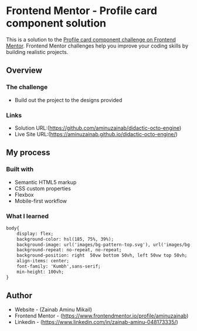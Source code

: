 # Frontend Mentor - Profile card component solution

This is a solution to the [Profile card component challenge on Frontend Mentor](https://www.frontendmentor.io/challenges/profile-card-component-cfArpWshJ). Frontend Mentor challenges help you improve your coding skills by building realistic projects. 

## Overview

### The challenge

- Build out the project to the designs provided

### Links

- Solution URL:(https://github.com/aminuzainab/didactic-octo-engine)
- Live Site URL:(https://aminuzainab.github.io/didactic-octo-engine/)

## My process

### Built with

- Semantic HTML5 markup
- CSS custom properties
- Flexbox
- Mobile-first workflow

### What I learned

```html
body{
    display: flex;
    background-color: hsl(185, 75%, 39%);
    background-image: url('images/bg-pattern-top.svg'), url('images/bg-pattern-bottom.svg');
    background-repeat: no-repeat, no-repeat;
    background-position: right  50vw bottom 50vh, left 50vw top 50vh;
    align-items: center;
    font-family: 'Kumbh',sans-serif;
    min-height: 100vh;
}
```

## Author

- Website - (Zainab Aminu Mikail)
- Frontend Mentor - (https://www.frontendmentor.io/profile/aminuzainab)
- Linkedin - (https://www.linkedin.com/in/zainab-aminu-048173335/)